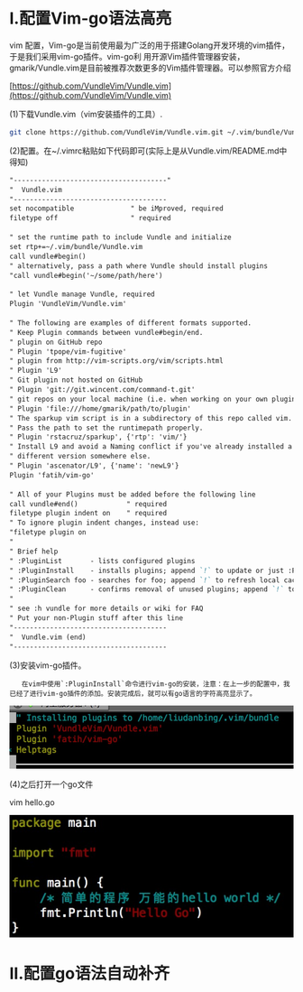 # I.配置Vim-go语法高亮

vim 配置，Vim-go是当前使用最为广泛的用于搭建Golang开发环境的vim插件，于是我们采用vim-go插件。vim-go利 用开源Vim插件管理器安装，gmarik/Vundle.vim是目前被推荐次数更多的Vim插件管理器。可以参照官方介绍

[https://github.com/VundleVim/Vundle.vim](https://github.com/VundleVim/Vundle.vim)

\(1\)下载Vundle.vim（vim安装插件的工具）.

```bash
git clone https://github.com/VundleVim/Vundle.vim.git ~/.vim/bundle/Vundle.vim
```

\(2\)配置。在~/.vimrc粘贴如下代码即可\(实际上是从Vundle.vim/README.md中得知\)

```markdown
"--------------------------------------"
"  Vundle.vim 
"--------------------------------------
set nocompatible              " be iMproved, required
filetype off                  " required

" set the runtime path to include Vundle and initialize
set rtp+=~/.vim/bundle/Vundle.vim
call vundle#begin()
" alternatively, pass a path where Vundle should install plugins
"call vundle#begin('~/some/path/here')

" let Vundle manage Vundle, required
Plugin 'VundleVim/Vundle.vim'

" The following are examples of different formats supported.
" Keep Plugin commands between vundle#begin/end.
" plugin on GitHub repo
" Plugin 'tpope/vim-fugitive'
" plugin from http://vim-scripts.org/vim/scripts.html
" Plugin 'L9'
" Git plugin not hosted on GitHub
" Plugin 'git://git.wincent.com/command-t.git'
" git repos on your local machine (i.e. when working on your own plugin)
" Plugin 'file:///home/gmarik/path/to/plugin'
" The sparkup vim script is in a subdirectory of this repo called vim.
" Pass the path to set the runtimepath properly.
" Plugin 'rstacruz/sparkup', {'rtp': 'vim/'}
" Install L9 and avoid a Naming conflict if you've already installed a
" different version somewhere else.
" Plugin 'ascenator/L9', {'name': 'newL9'}
Plugin 'fatih/vim-go'

" All of your Plugins must be added before the following line
call vundle#end()            " required
filetype plugin indent on    " required
" To ignore plugin indent changes, instead use:
"filetype plugin on
"
" Brief help
" :PluginList       - lists configured plugins
" :PluginInstall    - installs plugins; append `!` to update or just :PluginUpdate
" :PluginSearch foo - searches for foo; append `!` to refresh local cache
" :PluginClean      - confirms removal of unused plugins; append `!` to auto-approve removal
"
" see :h vundle for more details or wiki for FAQ
" Put your non-Plugin stuff after this line
"--------------------------------------
"  Vundle.vim (end)
"--------------------------------------
```

\(3\)安装vim-go插件。

       在vim中使用`:PluginInstall`命令进行vim-go的安装，注意：在上一步的配置中，我已经了进行vim-go插件的添加。安装完成后，就可以有go语言的字符高亮显示了。

![](/assets/go2.png)

\(4\)之后打开一个go文件

vim hello.go

![](/assets/go3.png)

# 

# II.配置go语法自动补齐



